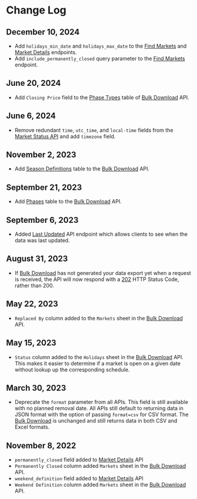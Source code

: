 # Change Log

## December 10, 2024

- Add `holidays_min_date` and `holidays_max_date` to the [Find Markets](/3.x/endpoints/find-markets) and [Market Details](/3.x/endpoints/market-details) endpoints.
- Add `include_permanently_closed` query parameter to the [Find Markets](/3.x/endpoints/find-markets) endpoint.

## June 20, 2024

- Add `Closing Price` field to the [Phase Types](/3.x/enterprise/download#phase-types) table of [Bulk Download](/3.x/enterprise/download) API.

## June 6, 2024

- Remove redundant `time`, `utc_time`, and `local-time` fields from the [Market Status API](/3.x/endpoints/market-status) and add `timezone` field.

## November 2, 2023

- Add [Season Definitions](/3.x/enterprise/download#season-definitions) table to the [Bulk Download](/3.x/enterprise/download) API.

## September 21, 2023

- Add [Phases](/3.x/enterprise/download#phases) table to the [Bulk Download](/3.x/enterprise/download) API.

## September 6, 2023

- Added [Last Updated](/3.x/endpoints/last-updated) API endpoint which allows clients to see when the data was last updated.

## August 31, 2023

- If [Bulk Download](/3.x/enterprise/download) has not generated your data export yet when a request is received, the API will now respond with a [202](https://developer.mozilla.org/en-US/docs/Web/HTTP/Status/202) HTTP Status Code, rather than 200.

## May 22, 2023

- `Replaced By` column added to the `Markets` sheet in the [Bulk Download](/3.x/enterprise/download) API.

## May 15, 2023

- `Status` column added to the `Holidays` sheet in the [Bulk Download](/3.x/enterprise/download) API. This makes it easier to determine if a market is open on a given date without lookup up the corresponding schedule.

## March 30, 2023

- Deprecate the `format` parameter from all APIs. This field is still available with no planned removal date. All APIs still default to returning data in JSON format with the option of passing `format=csv` for CSV format. The [Bulk Download](/3.x/enterprise/download) is unchanged and still returns data in both CSV and Excel formats.

## November 8, 2022

- `permanently_closed` field added to [Market Details](/3.x/endpoints/market-details) API
- `Permanently Closed` column added `Markets` sheet in the [Bulk Download](/3.x/enterprise/download) API.
- `weekend_definition` field added to [Market Details](/3.x/endpoints/market-details) API
- `Weekend Definition` column added `Markets` sheet in the [Bulk Download](/3.x/enterprise/download) API.
